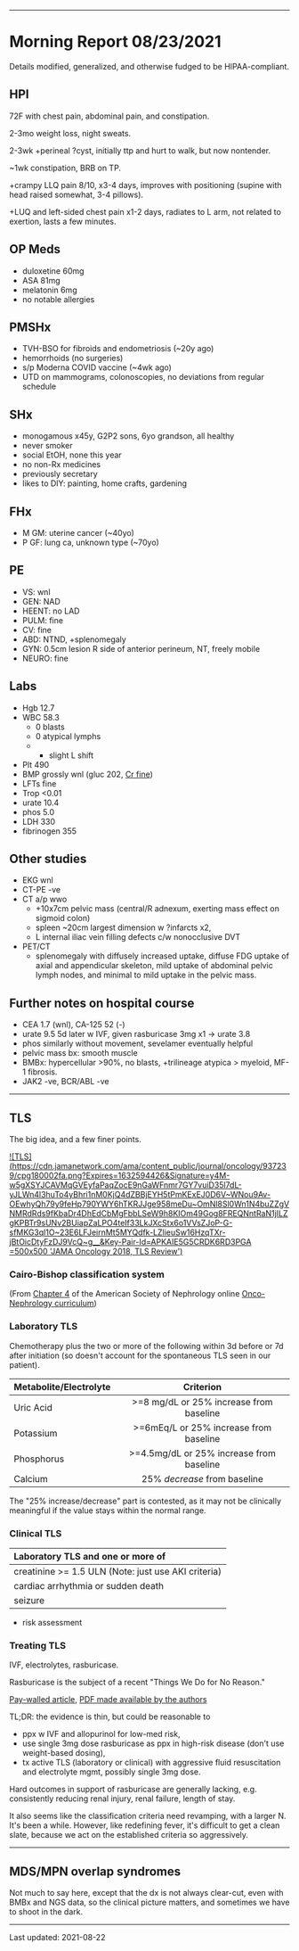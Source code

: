 

---


# Morning Report 08/23/2021

Details modified, generalized, and otherwise fudged to be HIPAA-compliant.

## HPI

72F with chest pain, abdominal pain, and constipation.

2-3mo weight loss, night sweats.

2-3wk +perineal ?cyst, initially ttp and hurt to walk, but now nontender.

~1wk constipation, BRB on TP.

+crampy LLQ pain 8/10, x3-4 days, improves with positioning (supine with head raised somewhat, 3-4 pillows).

+LUQ and left-sided chest pain x1-2 days, radiates to L arm, not related to exertion, lasts a few minutes.

## OP Meds
- duloxetine 60mg
- ASA 81mg
- melatonin 6mg
- no notable allergies

## PMSHx
- TVH-BSO for fibroids and endometriosis (~20y ago) 
- hemorrhoids (no surgeries)
- s/p Moderna COVID vaccine (~4wk ago)
- UTD on mammograms, colonoscopies, no deviations from regular schedule

## SHx
- monogamous x45y, G2P2 sons, 6yo grandson, all healthy
- never smoker
- social EtOH, none this year
- no non-Rx medicines
- previously secretary
- likes to DIY: painting, home crafts, gardening

## FHx
- M GM: uterine cancer (~40yo)
- P GF: lung ca, unknown type (~70yo)

## PE
- VS: wnl
- GEN: NAD
- HEENT: no LAD
- PULM: fine
- CV: fine
- ABD: NTND, +splenomegaly
- GYN: 0.5cm lesion R side of anterior perineum, NT, freely mobile
- NEURO: fine

## Labs
- Hgb 12.7
- WBC 58.3
  - 0 blasts
  - 0 atypical lymphs
  - + slight L shift
- Plt 490
- BMP grossly wnl (gluc 202, [Cr fine](https://www.ashclinicalnews.org/viewpoints/editors-corner/illegitimi-epic-non-carborundum-dont-let-epic-bastards-grind/))
- LFTs fine
- Trop <0.01
- urate 10.4
- phos 5.0
- LDH 330
- fibrinogen 355

## Other studies
- EKG wnl
- CT-PE -ve
- CT a/p wwo 
  - +10x7cm pelvic mass (central/R adnexum, exerting mass effect on sigmoid colon)
  - spleen ~20cm largest dimension w ?infarcts x2, 
  - L internal iliac vein filling defects c/w nonocclusive DVT
- PET/CT
  - splenomegaly with diffusely increased uptake, diffuse FDG uptake of axial and appendicular skeleton, mild uptake of abdominal pelvic lymph nodes, and minimal to mild uptake in the pelvic mass.

## Further notes on hospital course
- CEA 1.7 (wnl), CA-125 52 (-)
- urate 9.5 5d later w IVF, given rasburicase 3mg x1 -> urate 3.8
- phos similarly without movement, sevelamer eventually helpful
- pelvic mass bx: smooth muscle
- BMBx: hypercellular >90%, no blasts, +trilineage atypica > myeloid, MF-1 fibrosis. 
- JAK2 -ve, BCR/ABL -ve

---

## TLS

The big idea, and a few finer points.

[![TLS](https://cdn.jamanetwork.com/ama/content_public/journal/oncology/937239/cpg180002fa.png?Expires=1632594426&Signature=y4M-w5gXSYJCAVMqGVEyfaPaqZocE9nGaWFnmr7GY7vuiD35l7dL-yJLWn4l3huTo4yBhri1nM0KjQ4dZBBjEYH5tPmKExEJ0D6V~WNou9Av-OEwhyQh79y9feHp790YWY6hTKRJJge958meDu~OmNl8Sl0Wn1N4buZZgVNMRdRds9fKbaDr4DhEdCbMgFbbLSeW9h8KIOm49Gog8FREQNntRaN1jILZgKPBTr9sUNv2BUiapZaLPO4teIf33LkJXcStx6o1VVsZJoP-G-sfMKG3ql1O~23E6LFJeirnMt5MYQdfk-LZlieuSw16HzqTXr-jBtOicDtyFzDJ9VcQ~g__&Key-Pair-Id=APKAIE5G5CRDK6RD3PGA =500x500 'JAMA Oncology 2018, TLS Review')](https://jamanetwork.com/journals/jamaoncology/fullarticle/2680750)

### Cairo-Bishop classification system

(From [Chapter 4](https://www.asn-online.org/education/distancelearning/curricula/onco/Chapter4.pdf)
of the American Society of Nephrology online 
[Onco-Nephrology curriculum](https://www.asn-online.org/education/distancelearning/curricula/onco/))

### Laboratory TLS

Chemotherapy plus the two or more of the following 
within 3d before or 7d after initiation
(so doesn't account for the spontaneous TLS seen in our patient).

| Metabolite/Electrolyte   | Criterion                                  |
| :----------------------- | :----------------------------------------: |
| Uric Acid                | >=8 mg/dL or 25% increase from baseline    |
| Potassium                | >=6mEq/L or 25% increase from baseline     |
| Phosphorus               | >=4.5mg/dL or 25% increase from baseline   |
| Calcium                  | 25% *decrease* from baseline               |


The "25% increase/decrease" part is contested, 
as it may not be clinically meaningful 
if the value stays within the normal range.

### Clinical TLS

| Laboratory TLS and one or more of                          |
| :--------------------------------                          |
| creatinine >= 1.5 ULN (Note: just use AKI criteria)        |
| cardiac arrhythmia or sudden death                         |
| seizure                                                    |

- risk assessment

### Treating TLS

IVF, electrolytes, rasburicase.

Rasburicase is the subject of a recent "Things We Do for No Reason."

[Pay-walled article](https://www.journalofhospitalmedicine.com/jhospmed/article/241443/hospital-medicine/things-we-do-no-reasontm-rasburicase-adult-patients-tumor),
[PDF made available by the authors](https://cdn.mdedge.com/files/s3fs-public/JHM01607424.PDF)

TL;DR: 
the evidence is thin, but could be reasonable to 
- ppx w IVF and allopurinol for low-med risk, 
- use single 3mg dose rasburicase as ppx in high-risk disease (don't use weight-based dosing), 
- tx active TLS (laboratory or clinical) with aggressive fluid resuscitation and electrolyte mgmt, 
possibly single 3mg dose.

Hard outcomes in support of rasburicase are generally lacking, e.g. consistently reducing renal injury, renal failure, length of stay. 

It also seems like the classification criteria need revamping, 
with a larger N.
It's been a while.
However, like redefining fever, 
it's difficult to get a clean slate, 
because we act on the established criteria so aggressively.

---

## MDS/MPN overlap syndromes

Not much to say here, 
except that the dx is not always clear-cut,
even with BMBx and NGS data,
so the clinical picture matters,
and sometimes we have to shoot in the dark. 


---

Last updated: 2021-08-22
